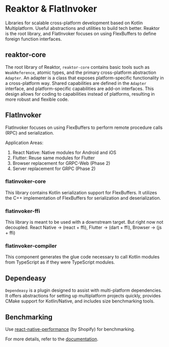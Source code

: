 # Reaktor & FlatInvoker

Libraries for scalable cross-platform development based on Kotlin Multiplatform.
Useful abstractions and utilities to build tech better.
Reaktor is the root library, and FlatInvoker focuses on using FlexBuffers to define foreign function interfaces.

## reaktor-core

The root library of Reaktor, `reaktor-core` contains basic tools such as `WeakReference`, atomic types, and the primary cross-platform abstraction `Adapter`. An adapter is a class that exposes platform-specific functionality in a cross-platform way. Shared capabilities are defined in the `Adapter` interface, and platform-specific capabilities are add-on interfaces. This design allows for coding to capabilities instead of platforms, resulting in more robust and flexible code.

## FlatInvoker

FlatInvoker focuses on using FlexBuffers to perform remote procedure calls (RPC) and serialization.

Application Areas: 
1. React Native: Native modules for Android and iOS
2. Flutter: Reuse same modules for Flutter
3. Browser replacement for GRPC-Web (Phase 2)
4. Server replacement for GRPC (Phase 2)

### flatinvoker-core

This library contains Kotlin serialization support for FlexBuffers. It utilizes the C++ implementation of FlexBuffers for serialization and deserialization.

### flatinvoker-ffi

This library is meant to be used with a downstream target. But right now not decoupled. 
React Native -> (react + ffi), Flutter -> (dart + ffi), Browser -> (js + ffi)

### flatinvoker-compiler

This component generates the glue code necessary to call Kotlin modules from TypeScript as if they were TypeScript modules.

## Dependeasy

`Dependeasy` is a plugin designed to assist with multi-platform dependencies. It offers abstractions for setting up multiplatform projects quickly, provides CMake support for Kotlin/Native, and includes size benchmarking tools.

## Benchmarking

Use [react-native-performance](https://github.com/Shopify/react-native-performance) (by Shopify) for benchmarking.

For more details, refer to the [documentation](https://docs.google.com/document/d/1dwy5Cy9FO5CpWikQ4a2AUtIu2tHRKMmm9ezaycKIp9A/edit).
